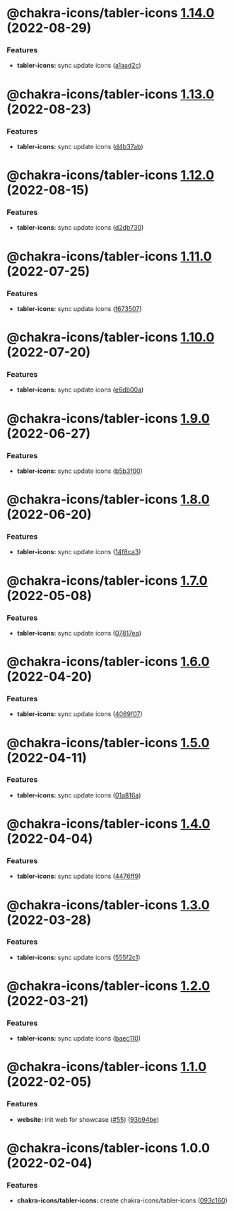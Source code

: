 # @chakra-icons/tabler-icons [1.14.0](https://github.com/kodingdotninja/chakra-icons/compare/@chakra-icons/tabler-icons@1.13.0...@chakra-icons/tabler-icons@1.14.0) (2022-08-29)

### Features

- **tabler-icons:** sync update icons ([a1aad2c](https://github.com/kodingdotninja/chakra-icons/commit/a1aad2c4c7e66230a401b33ff7b90fc1400d64ad))

# @chakra-icons/tabler-icons [1.13.0](https://github.com/kodingdotninja/chakra-icons/compare/@chakra-icons/tabler-icons@1.12.0...@chakra-icons/tabler-icons@1.13.0) (2022-08-23)

### Features

- **tabler-icons:** sync update icons ([d4b37ab](https://github.com/kodingdotninja/chakra-icons/commit/d4b37abc42e2a9621ad8a99ff23d1b2108bdc626))

# @chakra-icons/tabler-icons [1.12.0](https://github.com/kodingdotninja/chakra-icons/compare/@chakra-icons/tabler-icons@1.11.0...@chakra-icons/tabler-icons@1.12.0) (2022-08-15)

### Features

- **tabler-icons:** sync update icons ([d2db730](https://github.com/kodingdotninja/chakra-icons/commit/d2db730caf4d735e49a0a475857bbb4d720bcdaa))

# @chakra-icons/tabler-icons [1.11.0](https://github.com/kodingdotninja/chakra-icons/compare/@chakra-icons/tabler-icons@1.10.0...@chakra-icons/tabler-icons@1.11.0) (2022-07-25)

### Features

- **tabler-icons:** sync update icons ([f673507](https://github.com/kodingdotninja/chakra-icons/commit/f673507c313cc6cb67e6fce720bfe2b836d2a533))

# @chakra-icons/tabler-icons [1.10.0](https://github.com/kodingdotninja/chakra-icons/compare/@chakra-icons/tabler-icons@1.9.0...@chakra-icons/tabler-icons@1.10.0) (2022-07-20)

### Features

- **tabler-icons:** sync update icons ([e6db00a](https://github.com/kodingdotninja/chakra-icons/commit/e6db00aabf039a2814dbab626bfd6404f4c2c75e))

# @chakra-icons/tabler-icons [1.9.0](https://github.com/kodingdotninja/chakra-icons/compare/@chakra-icons/tabler-icons@1.8.0...@chakra-icons/tabler-icons@1.9.0) (2022-06-27)

### Features

- **tabler-icons:** sync update icons ([b5b3f00](https://github.com/kodingdotninja/chakra-icons/commit/b5b3f00b98388cabd2c9664d78138299015b6ea6))

# @chakra-icons/tabler-icons [1.8.0](https://github.com/kodingdotninja/chakra-icons/compare/@chakra-icons/tabler-icons@1.7.0...@chakra-icons/tabler-icons@1.8.0) (2022-06-20)

### Features

- **tabler-icons:** sync update icons ([14f8ca3](https://github.com/kodingdotninja/chakra-icons/commit/14f8ca33e50813d2592c73a0c6f3c4916719efbc))

# @chakra-icons/tabler-icons [1.7.0](https://github.com/kodingdotninja/chakra-icons/compare/@chakra-icons/tabler-icons@1.6.0...@chakra-icons/tabler-icons@1.7.0) (2022-05-08)

### Features

- **tabler-icons:** sync update icons ([07817ea](https://github.com/kodingdotninja/chakra-icons/commit/07817eae86486835ea837cc090c22f4725e34ccf))

# @chakra-icons/tabler-icons [1.6.0](https://github.com/kodingdotninja/chakra-icons/compare/@chakra-icons/tabler-icons@1.5.0...@chakra-icons/tabler-icons@1.6.0) (2022-04-20)

### Features

- **tabler-icons:** sync update icons ([4069f07](https://github.com/kodingdotninja/chakra-icons/commit/4069f077ea720d038a346ee3bcb460e78f46c927))

# @chakra-icons/tabler-icons [1.5.0](https://github.com/kodingdotninja/chakra-icons/compare/@chakra-icons/tabler-icons@1.4.0...@chakra-icons/tabler-icons@1.5.0) (2022-04-11)

### Features

- **tabler-icons:** sync update icons ([01a816a](https://github.com/kodingdotninja/chakra-icons/commit/01a816a4b696373bd2537500dd59e066fb87dbcf))

# @chakra-icons/tabler-icons [1.4.0](https://github.com/kodingdotninja/chakra-icons/compare/@chakra-icons/tabler-icons@1.3.0...@chakra-icons/tabler-icons@1.4.0) (2022-04-04)

### Features

- **tabler-icons:** sync update icons ([4476ff9](https://github.com/kodingdotninja/chakra-icons/commit/4476ff992922959532671f3a7c9bf4d900af963e))

# @chakra-icons/tabler-icons [1.3.0](https://github.com/kodingdotninja/chakra-icons/compare/@chakra-icons/tabler-icons@1.2.0...@chakra-icons/tabler-icons@1.3.0) (2022-03-28)

### Features

- **tabler-icons:** sync update icons ([555f2c1](https://github.com/kodingdotninja/chakra-icons/commit/555f2c1492c30630a8c25a16b376253ac0eb5f0a))

# @chakra-icons/tabler-icons [1.2.0](https://github.com/kodingdotninja/chakra-icons/compare/@chakra-icons/tabler-icons@1.1.0...@chakra-icons/tabler-icons@1.2.0) (2022-03-21)

### Features

- **tabler-icons:** sync update icons ([baec110](https://github.com/kodingdotninja/chakra-icons/commit/baec1101302cc181f390e28d516fed0613230048))

# @chakra-icons/tabler-icons [1.1.0](https://github.com/kodingdotninja/chakra-icons/compare/@chakra-icons/tabler-icons@1.0.0...@chakra-icons/tabler-icons@1.1.0) (2022-02-05)

### Features

- **website:** init web for showcase ([#55](https://github.com/kodingdotninja/chakra-icons/issues/55)) ([93b94be](https://github.com/kodingdotninja/chakra-icons/commit/93b94bebe0f9a7ff0481bf3c564515e75d453a02))

# @chakra-icons/tabler-icons 1.0.0 (2022-02-04)

### Features

- **chakra-icons/tabler-icons:** create chakra-icons/tabler-icons ([093c160](https://github.com/kodingdotninja/chakra-icons/commit/093c160219f7b7a6e0a8d9a037e533da80883dac))
